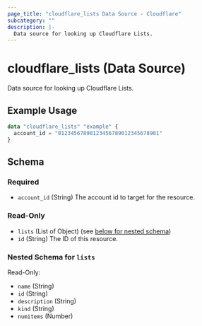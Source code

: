 ```yaml
---
page_title: "cloudflare_lists Data Source - Cloudflare"
subcategory: ""
description: |-
  Data source for looking up Cloudflare Lists.
---
```


# cloudflare_lists (Data Source)

Data source for looking up Cloudflare Lists.

## Example Usage

```terraform
data "cloudflare_lists" "example" {
  account_id = "01234567890123456789012345678901"
}
```

## Schema

### Required

- `account_id` (String) The account id to target for the resource.

### Read-Only

- `lists` (List of Object) (see [below for nested schema](#nestedatt--lists))
- `id` (String) The ID of this resource.

<a id="nestedatt--lists"></a>
### Nested Schema for `lists`

Read-Only:

- `name` (String)
- `id` (String)
- `description` (String)
- `kind` (String)
- `numitems` (Number)


